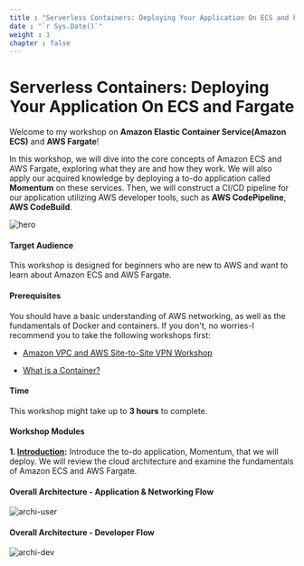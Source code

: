 ```yaml
---
title : "Serverless Containers: Deploying Your Application On ECS and Fargate"
date : "`r Sys.Date()`"
weight : 1
chapter : false
---
```


# Serverless Containers: Deploying Your Application On ECS and Fargate

Welcome to my workshop on **Amazon Elastic Container Service(Amazon ECS)** and **AWS Fargate**!

In this workshop, we will dive into the core concepts of Amazon ECS and AWS Fargate, exploring what they are and how they work. We will also apply our acquired knowledge by deploying a to-do application called **Momentum** on these services. Then, we will construct a CI/CD pipeline for our application utilizing AWS developer tools, such as **AWS CodePipeline**, **AWS CodeBuild**.

![hero](/images/container_hero.jpg)

#### Target Audience

This workshop is designed for beginners who are new to AWS and want to learn about Amazon ECS and AWS Fargate.

#### Prerequisites

You should have a basic understanding of AWS networking, as well as the fundamentals of Docker and containers. If you don't, no worries-I recommend you to take the following workshops first:

- [Amazon VPC and AWS Site-to-Site VPN Workshop](https://000003.awsstudygroup.com/)

- [What is a Container?](https://www.docker.com/resources/what-container/)

#### Time

This workshop might take up to **3 hours** to complete.

#### Workshop Modules

**1\. [Introduction](1-introduction/):** Introduce the to-do application, Momentum, that we will deploy. We will review the cloud architecture and examine the fundamentals of Amazon ECS and AWS Fargate.

#### Overall Architecture - Application & Networking Flow

![archi-user](/images/archi-user.svg)

#### Overall Architecture - Developer Flow

![archi-dev](/images/archi-dev.svg)